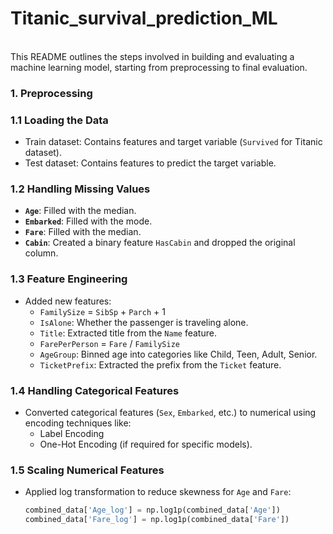 # Titanic_survival_prediction_ML
<br>
This README outlines the steps involved in building and evaluating a machine learning model, starting from preprocessing to final evaluation.

### 1. Preprocessing

### 1.1 Loading the Data
- Train dataset: Contains features and target variable (`Survived` for Titanic dataset).
- Test dataset: Contains features to predict the target variable.

### 1.2 Handling Missing Values
- **`Age`**: Filled with the median.
- **`Embarked`**: Filled with the mode.
- **`Fare`**: Filled with the median.
- **`Cabin`**: Created a binary feature `HasCabin` and dropped the original column.

### 1.3 Feature Engineering
- Added new features:
  - `FamilySize` = `SibSp` + `Parch` + 1
  - `IsAlone`: Whether the passenger is traveling alone.
  - `Title`: Extracted title from the `Name` feature.
  - `FarePerPerson` = `Fare` / `FamilySize`
  - `AgeGroup`: Binned age into categories like Child, Teen, Adult, Senior.
  - `TicketPrefix`: Extracted the prefix from the `Ticket` feature.

### 1.4 Handling Categorical Features
- Converted categorical features (`Sex`, `Embarked`, etc.) to numerical using encoding techniques like:
  - Label Encoding
  - One-Hot Encoding (if required for specific models).

### 1.5 Scaling Numerical Features
- Applied log transformation to reduce skewness for `Age` and `Fare`:
  ```python
  combined_data['Age_log'] = np.log1p(combined_data['Age'])
  combined_data['Fare_log'] = np.log1p(combined_data['Fare'])
